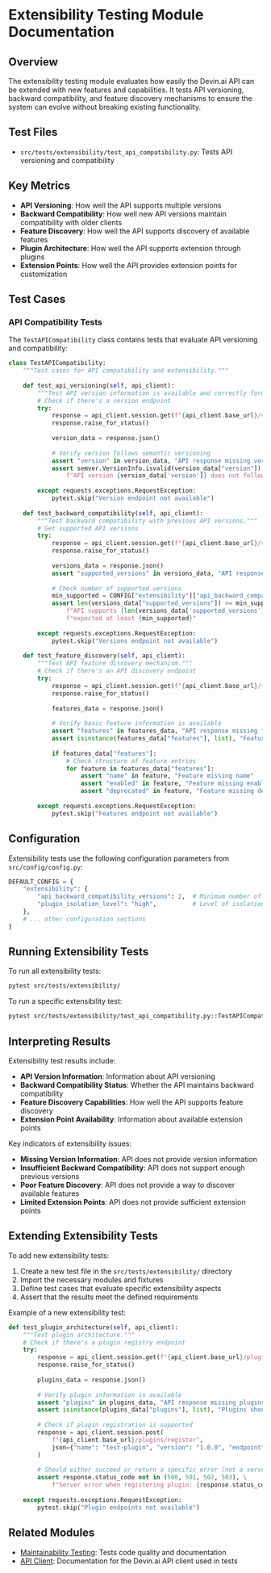 # Extensibility Testing Module Documentation

## Overview

The extensibility testing module evaluates how easily the Devin.ai API can be extended with new features and capabilities. It tests API versioning, backward compatibility, and feature discovery mechanisms to ensure the system can evolve without breaking existing functionality.

## Test Files

- `src/tests/extensibility/test_api_compatibility.py`: Tests API versioning and compatibility

## Key Metrics

- **API Versioning**: How well the API supports multiple versions
- **Backward Compatibility**: How well new API versions maintain compatibility with older clients
- **Feature Discovery**: How well the API supports discovery of available features
- **Plugin Architecture**: How well the API supports extension through plugins
- **Extension Points**: How well the API provides extension points for customization

## Test Cases

### API Compatibility Tests

The `TestAPICompatibility` class contains tests that evaluate API versioning and compatibility:

```python
class TestAPICompatibility:
    """Test cases for API compatibility and extensibility."""
    
    def test_api_versioning(self, api_client):
        """Test API version information is available and correctly formatted."""
        # Check if there's a version endpoint
        try:
            response = api_client.session.get(f"{api_client.base_url}/version")
            response.raise_for_status()
            
            version_data = response.json()
            
            # Verify version follows semantic versioning
            assert "version" in version_data, "API response missing version information"
            assert semver.VersionInfo.isvalid(version_data["version"]), \
                f"API version {version_data['version']} does not follow semantic versioning"
                
        except requests.exceptions.RequestException:
            pytest.skip("Version endpoint not available")
    
    def test_backward_compatibility(self, api_client):
        """Test backward compatibility with previous API versions."""
        # Get supported API versions
        try:
            response = api_client.session.get(f"{api_client.base_url}/versions")
            response.raise_for_status()
            
            versions_data = response.json()
            assert "supported_versions" in versions_data, "API response missing supported versions"
            
            # Check number of supported versions
            min_supported = CONFIG["extensibility"]["api_backward_compatibility_versions"]
            assert len(versions_data["supported_versions"]) >= min_supported, \
                f"API supports {len(versions_data['supported_versions'])} versions, " \
                f"expected at least {min_supported}"
                
        except requests.exceptions.RequestException:
            pytest.skip("Versions endpoint not available")
            
    def test_feature_discovery(self, api_client):
        """Test API feature discovery mechanism."""
        # Check if there's an API discovery endpoint
        try:
            response = api_client.session.get(f"{api_client.base_url}/features")
            response.raise_for_status()
            
            features_data = response.json()
            
            # Verify basic feature information is available
            assert "features" in features_data, "API response missing features information"
            assert isinstance(features_data["features"], list), "Features should be a list"
            
            if features_data["features"]:
                # Check structure of feature entries
                for feature in features_data["features"]:
                    assert "name" in feature, "Feature missing name"
                    assert "enabled" in feature, "Feature missing enabled status"
                    assert "deprecated" in feature, "Feature missing deprecation status"
                
        except requests.exceptions.RequestException:
            pytest.skip("Features endpoint not available")
```

## Configuration

Extensibility tests use the following configuration parameters from `src/config/config.py`:

```python
DEFAULT_CONFIG = {
    "extensibility": {
        "api_backward_compatibility_versions": 2,  # Minimum number of API versions to support
        "plugin_isolation_level": "high",          # Level of isolation for plugins
    },
    # ... other configuration sections
}
```

## Running Extensibility Tests

To run all extensibility tests:

```bash
pytest src/tests/extensibility/
```

To run a specific extensibility test:

```bash
pytest src/tests/extensibility/test_api_compatibility.py::TestAPICompatibility::test_api_versioning
```

## Interpreting Results

Extensibility test results include:

- **API Version Information**: Information about API versioning
- **Backward Compatibility Status**: Whether the API maintains backward compatibility
- **Feature Discovery Capabilities**: How well the API supports feature discovery
- **Extension Point Availability**: Information about available extension points

Key indicators of extensibility issues:

- **Missing Version Information**: API does not provide version information
- **Insufficient Backward Compatibility**: API does not support enough previous versions
- **Poor Feature Discovery**: API does not provide a way to discover available features
- **Limited Extension Points**: API does not provide sufficient extension points

## Extending Extensibility Tests

To add new extensibility tests:

1. Create a new test file in the `src/tests/extensibility/` directory
2. Import the necessary modules and fixtures
3. Define test cases that evaluate specific extensibility aspects
4. Assert that the results meet the defined requirements

Example of a new extensibility test:

```python
def test_plugin_architecture(self, api_client):
    """Test plugin architecture."""
    # Check if there's a plugin registry endpoint
    try:
        response = api_client.session.get(f"{api_client.base_url}/plugins")
        response.raise_for_status()
        
        plugins_data = response.json()
        
        # Verify plugin information is available
        assert "plugins" in plugins_data, "API response missing plugins information"
        assert isinstance(plugins_data["plugins"], list), "Plugins should be a list"
        
        # Check if plugin registration is supported
        response = api_client.session.post(
            f"{api_client.base_url}/plugins/register",
            json={"name": "test-plugin", "version": "1.0.0", "endpoint": "https://example.com/plugin"}
        )
        
        # Should either succeed or return a specific error (not a server error)
        assert response.status_code not in (500, 501, 502, 503), \
            f"Server error when registering plugin: {response.status_code}"
            
    except requests.exceptions.RequestException:
        pytest.skip("Plugin endpoints not available")
```

## Related Modules

- [Maintainability Testing](./maintainability.md): Tests code quality and documentation
- [API Client](./api_client.md): Documentation for the Devin.ai API client used in tests
